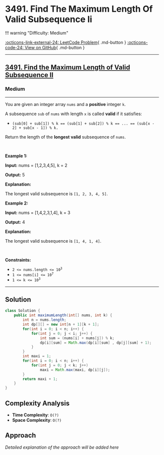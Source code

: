 # 3491. Find The Maximum Length Of Valid Subsequence Ii

!!! warning "Difficulty: Medium"

[:octicons-link-external-24: LeetCode Problem](https://leetcode.com/problems/find-the-maximum-length-of-valid-subsequence-ii/){ .md-button }
[:octicons-code-24: View on GitHub](https://github.com/RAJ8664/Leetcode/tree/master/3491-find-the-maximum-length-of-valid-subsequence-ii){ .md-button }

---

<h2><a href="https://leetcode.com/problems/find-the-maximum-length-of-valid-subsequence-ii">3491. Find the Maximum Length of Valid Subsequence II</a></h2><h3>Medium</h3><hr>You are given an integer array <code>nums</code> and a <strong>positive</strong> integer <code>k</code>.
<p>A <span data-keyword="subsequence-array">subsequence</span> <code>sub</code> of <code>nums</code> with length <code>x</code> is called <strong>valid</strong> if it satisfies:</p>

<ul>
	<li><code>(sub[0] + sub[1]) % k == (sub[1] + sub[2]) % k == ... == (sub[x - 2] + sub[x - 1]) % k.</code></li>
</ul>
Return the length of the <strong>longest</strong> <strong>valid</strong> subsequence of <code>nums</code>.
<p>&nbsp;</p>
<p><strong class="example">Example 1:</strong></p>

<div class="example-block">
<p><strong>Input:</strong> <span class="example-io">nums = [1,2,3,4,5], k = 2</span></p>

<p><strong>Output:</strong> <span class="example-io">5</span></p>

<p><strong>Explanation:</strong></p>

<p>The longest valid subsequence is <code>[1, 2, 3, 4, 5]</code>.</p>
</div>

<p><strong class="example">Example 2:</strong></p>

<div class="example-block">
<p><strong>Input:</strong> <span class="example-io">nums = [1,4,2,3,1,4], k = 3</span></p>

<p><strong>Output:</strong> <span class="example-io">4</span></p>

<p><strong>Explanation:</strong></p>

<p>The longest valid subsequence is <code>[1, 4, 1, 4]</code>.</p>
</div>

<p>&nbsp;</p>
<p><strong>Constraints:</strong></p>

<ul>
	<li><code>2 &lt;= nums.length &lt;= 10<sup>3</sup></code></li>
	<li><code>1 &lt;= nums[i] &lt;= 10<sup>7</sup></code></li>
	<li><code>1 &lt;= k &lt;= 10<sup>3</sup></code></li>
</ul>


---

## Solution

```java
class Solution {
    public int maximumLength(int[] nums, int k) {
        int n = nums.length;
        int dp[][] = new int[n + 1][k + 1];
        for(int i = 0; i < n; i++) {
            for(int j = 0; j < i; j++) {
                int sum = (nums[i] + nums[j]) % k;
                dp[i][sum] = Math.max(dp[i][sum] , dp[j][sum] + 1);
            }
        }
        int maxi = 1;
        for(int i = 0; i < n; i++) {
            for(int j = 0; j < k; j++) 
                maxi = Math.max(maxi, dp[i][j]);
        }
        return maxi + 1;
    }
}
```

## Complexity Analysis

- **Time Complexity**: `O(?)`
- **Space Complexity**: `O(?)`

## Approach

*Detailed explanation of the approach will be added here*

